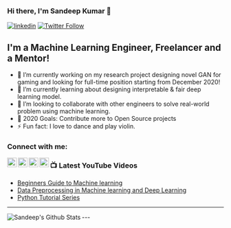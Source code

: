### Hi there, I'm Sandeep Kumar  👋

[![linkedin](https://img.shields.io/website?label=Sandeep&style=for-the-badge&&logo=linkedin&url=https%3A%2F%2Fcodestackr.com)](https://www.linkedin.com/in/sandeepkumaramani/)
[![Twitter Follow](https://img.shields.io/twitter/follow/Sandeep?color=1DA1F2&logo=twitter&style=for-the-badge)](https://twitter.com/sandeep_kumaram?s=08)

## I'm a Machine Learning Engineer, Freelancer and a Mentor! 

- 🔭 I’m currently working on my research project designing novel GAN for gaming and looking for full-time position starting from December 2020!
- 🌱 I’m currently learning about designing interpretable & fair deep learning model. 
- 👯 I’m looking to collaborate with other engineers to solve real-world problem using machine learning.
- 🥅 2020 Goals: Contribute more to Open Source projects
- ⚡ Fun fact: I love to dance and play violin.


### Connect with me:

[<img align="left" alt="sand47 | YouTube" width="22px" src="https://cdn.jsdelivr.net/npm/simple-icons@v3/icons/youtube.svg" />][youtube]
[<img align="left" alt="sand47 | Twitter" width="22px" src="https://cdn.jsdelivr.net/npm/simple-icons@v3/icons/twitter.svg" />][twitter]
[<img align="left" alt="sand47 | LinkedIn" width="22px" src="https://cdn.jsdelivr.net/npm/simple-icons@v3/icons/linkedin.svg" />][linkedin]
[<img align="left" alt="sand47 | Instagram" width="22px" src="https://cdn.jsdelivr.net/npm/simple-icons@v3/icons/instagram.svg" />][instagram]



### 📺 Latest YouTube Videos

<!-- YOUTUBE:START -->
- [Beginners Guide to Machine learning](https://www.youtube.com/watch?v=AsJejghb3HA)
- [Data Preprocessing in Machine learning and Deep Learning](https://www.youtube.com/watch?v=BMs1jB0R2tw)
- [Python Tutorial Series](https://www.youtube.com/watch?v=lQwuDa4khOs&list=PL_foca7ISNHx2QDRCwIzClaUR3nenlpy6&index=2)

<!-- YOUTUBE:END -->


---
<img align="left" alt="Sandeep's Github Stats" src="https://github-readme-stats.vercel.app/api?username=sand47&show_icons=true&hide_border=true&count_private=true" />
---

[twitter]:https://twitter.com/sandeep_kumaram?s=08
[youtube]: https://www.youtube.com/channel/UCl4Zd-q8-PcGPRvydGSEHkQ/featured?view_as=subscriber
[instagram]: https://www.instagram.com/_ssndeep/
[linkedin]: https://www.linkedin.com/in/sandeepkumaramani/

